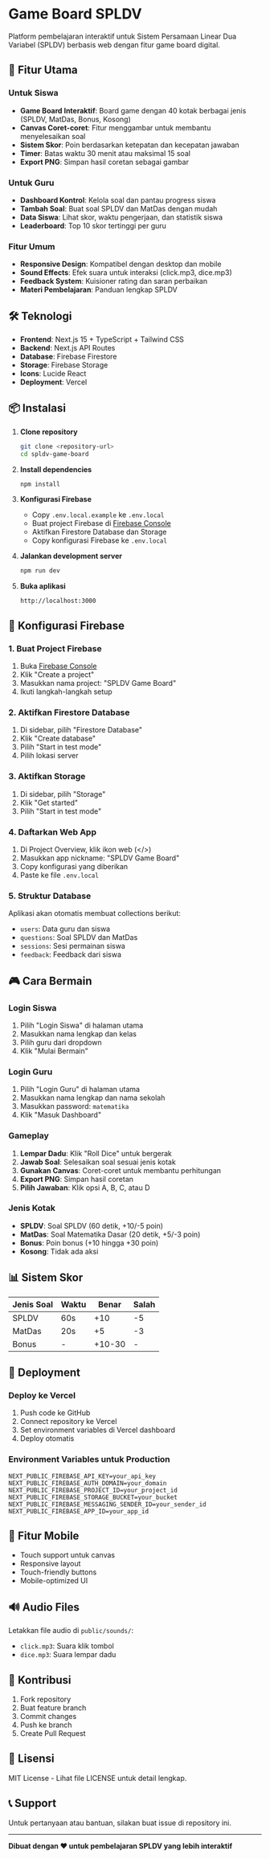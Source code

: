 # Game Board SPLDV

Platform pembelajaran interaktif untuk Sistem Persamaan Linear Dua Variabel (SPLDV) berbasis web dengan fitur game board digital.

## 🎯 Fitur Utama

### Untuk Siswa
- **Game Board Interaktif**: Board game dengan 40 kotak berbagai jenis (SPLDV, MatDas, Bonus, Kosong)
- **Canvas Coret-coret**: Fitur menggambar untuk membantu menyelesaikan soal
- **Sistem Skor**: Poin berdasarkan ketepatan dan kecepatan jawaban
- **Timer**: Batas waktu 30 menit atau maksimal 15 soal
- **Export PNG**: Simpan hasil coretan sebagai gambar

### Untuk Guru
- **Dashboard Kontrol**: Kelola soal dan pantau progress siswa
- **Tambah Soal**: Buat soal SPLDV dan MatDas dengan mudah
- **Data Siswa**: Lihat skor, waktu pengerjaan, dan statistik siswa
- **Leaderboard**: Top 10 skor tertinggi per guru

### Fitur Umum
- **Responsive Design**: Kompatibel dengan desktop dan mobile
- **Sound Effects**: Efek suara untuk interaksi (click.mp3, dice.mp3)
- **Feedback System**: Kuisioner rating dan saran perbaikan
- **Materi Pembelajaran**: Panduan lengkap SPLDV

## 🛠 Teknologi

- **Frontend**: Next.js 15 + TypeScript + Tailwind CSS
- **Backend**: Next.js API Routes
- **Database**: Firebase Firestore
- **Storage**: Firebase Storage
- **Icons**: Lucide React
- **Deployment**: Vercel

## 📦 Instalasi

1. **Clone repository**
   ```bash
   git clone <repository-url>
   cd spldv-game-board
   ```

2. **Install dependencies**
   ```bash
   npm install
   ```

3. **Konfigurasi Firebase**
   - Copy `.env.local.example` ke `.env.local`
   - Buat project Firebase di [Firebase Console](https://console.firebase.google.com/)
   - Aktifkan Firestore Database dan Storage
   - Copy konfigurasi Firebase ke `.env.local`

4. **Jalankan development server**
   ```bash
   npm run dev
   ```

5. **Buka aplikasi**
   ```
   http://localhost:3000
   ```

## 🔧 Konfigurasi Firebase

### 1. Buat Project Firebase
1. Buka [Firebase Console](https://console.firebase.google.com/)
2. Klik "Create a project"
3. Masukkan nama project: "SPLDV Game Board"
4. Ikuti langkah-langkah setup

### 2. Aktifkan Firestore Database
1. Di sidebar, pilih "Firestore Database"
2. Klik "Create database"
3. Pilih "Start in test mode"
4. Pilih lokasi server

### 3. Aktifkan Storage
1. Di sidebar, pilih "Storage"
2. Klik "Get started"
3. Pilih "Start in test mode"

### 4. Daftarkan Web App
1. Di Project Overview, klik ikon web (</>)
2. Masukkan app nickname: "SPLDV Game Board"
3. Copy konfigurasi yang diberikan
4. Paste ke file `.env.local`

### 5. Struktur Database
Aplikasi akan otomatis membuat collections berikut:
- `users`: Data guru dan siswa
- `questions`: Soal SPLDV dan MatDas
- `sessions`: Sesi permainan siswa
- `feedback`: Feedback dari siswa

## 🎮 Cara Bermain

### Login Siswa
1. Pilih "Login Siswa" di halaman utama
2. Masukkan nama lengkap dan kelas
3. Pilih guru dari dropdown
4. Klik "Mulai Bermain"

### Login Guru
1. Pilih "Login Guru" di halaman utama
2. Masukkan nama lengkap dan nama sekolah
3. Masukkan password: `matematika`
4. Klik "Masuk Dashboard"

### Gameplay
1. **Lempar Dadu**: Klik "Roll Dice" untuk bergerak
2. **Jawab Soal**: Selesaikan soal sesuai jenis kotak
3. **Gunakan Canvas**: Coret-coret untuk membantu perhitungan
4. **Export PNG**: Simpan hasil coretan
5. **Pilih Jawaban**: Klik opsi A, B, C, atau D

### Jenis Kotak
- **SPLDV**: Soal SPLDV (60 detik, +10/-5 poin)
- **MatDas**: Soal Matematika Dasar (20 detik, +5/-3 poin)
- **Bonus**: Poin bonus (+10 hingga +30 poin)
- **Kosong**: Tidak ada aksi

## 📊 Sistem Skor

| Jenis Soal | Waktu | Benar | Salah |
|------------|-------|-------|-------|
| SPLDV      | 60s   | +10   | -5    |
| MatDas     | 20s   | +5    | -3    |
| Bonus      | -     | +10-30| -     |

## 🚀 Deployment

### Deploy ke Vercel
1. Push code ke GitHub
2. Connect repository ke Vercel
3. Set environment variables di Vercel dashboard
4. Deploy otomatis

### Environment Variables untuk Production
```
NEXT_PUBLIC_FIREBASE_API_KEY=your_api_key
NEXT_PUBLIC_FIREBASE_AUTH_DOMAIN=your_domain
NEXT_PUBLIC_FIREBASE_PROJECT_ID=your_project_id
NEXT_PUBLIC_FIREBASE_STORAGE_BUCKET=your_bucket
NEXT_PUBLIC_FIREBASE_MESSAGING_SENDER_ID=your_sender_id
NEXT_PUBLIC_FIREBASE_APP_ID=your_app_id
```

## 📱 Fitur Mobile

- Touch support untuk canvas
- Responsive layout
- Touch-friendly buttons
- Mobile-optimized UI

## 🔊 Audio Files

Letakkan file audio di `public/sounds/`:
- `click.mp3`: Suara klik tombol
- `dice.mp3`: Suara lempar dadu

## 🤝 Kontribusi

1. Fork repository
2. Buat feature branch
3. Commit changes
4. Push ke branch
5. Create Pull Request

## 📄 Lisensi

MIT License - Lihat file LICENSE untuk detail lengkap.

## 📞 Support

Untuk pertanyaan atau bantuan, silakan buat issue di repository ini.

---

**Dibuat dengan ❤️ untuk pembelajaran SPLDV yang lebih interaktif**

